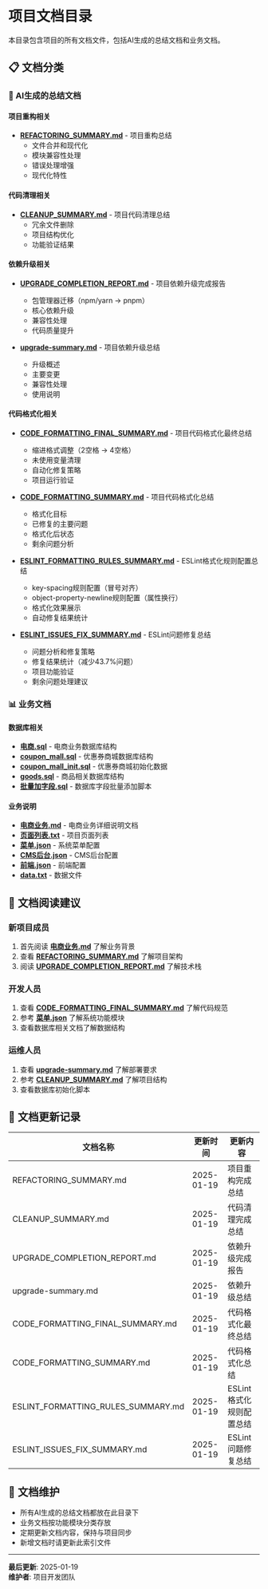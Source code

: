 # 项目文档目录

本目录包含项目的所有文档文件，包括AI生成的总结文档和业务文档。

## 📋 文档分类

### 🤖 AI生成的总结文档

#### 项目重构相关
- **[REFACTORING_SUMMARY.md](./REFACTORING_SUMMARY.md)** - 项目重构总结
  - 文件合并和现代化
  - 模块兼容性处理
  - 错误处理增强
  - 现代化特性

#### 代码清理相关
- **[CLEANUP_SUMMARY.md](./CLEANUP_SUMMARY.md)** - 项目代码清理总结
  - 冗余文件删除
  - 项目结构优化
  - 功能验证结果

#### 依赖升级相关
- **[UPGRADE_COMPLETION_REPORT.md](./UPGRADE_COMPLETION_REPORT.md)** - 项目依赖升级完成报告
  - 包管理器迁移（npm/yarn → pnpm）
  - 核心依赖升级
  - 兼容性处理
  - 代码质量提升

- **[upgrade-summary.md](./upgrade-summary.md)** - 项目依赖升级总结
  - 升级概述
  - 主要变更
  - 兼容性处理
  - 使用说明

#### 代码格式化相关
- **[CODE_FORMATTING_FINAL_SUMMARY.md](./CODE_FORMATTING_FINAL_SUMMARY.md)** - 项目代码格式化最终总结
  - 缩进格式调整（2空格 → 4空格）
  - 未使用变量清理
  - 自动化修复策略
  - 项目运行验证

- **[CODE_FORMATTING_SUMMARY.md](./CODE_FORMATTING_SUMMARY.md)** - 项目代码格式化总结
  - 格式化目标
  - 已修复的主要问题
  - 格式化后状态
  - 剩余问题分析

- **[ESLINT_FORMATTING_RULES_SUMMARY.md](./ESLINT_FORMATTING_RULES_SUMMARY.md)** - ESLint格式化规则配置总结
  - key-spacing规则配置（冒号对齐）
  - object-property-newline规则配置（属性换行）
  - 格式化效果展示
  - 自动修复结果统计

- **[ESLINT_ISSUES_FIX_SUMMARY.md](./ESLINT_ISSUES_FIX_SUMMARY.md)** - ESLint问题修复总结
  - 问题分析和修复策略
  - 修复结果统计（减少43.7%问题）
  - 项目功能验证
  - 剩余问题处理建议

### 📊 业务文档

#### 数据库相关
- **[电商.sql](./电商.sql)** - 电商业务数据库结构
- **[coupon_mall.sql](./coupon_mall.sql)** - 优惠券商城数据库结构
- **[coupon_mall_init.sql](./coupon_mall_init.sql)** - 优惠券商城初始化数据
- **[goods.sql](./goods.sql)** - 商品相关数据库结构
- **[批量加字段.sql](./批量加字段.sql)** - 数据库字段批量添加脚本

#### 业务说明
- **[电商业务.md](./电商业务.md)** - 电商业务详细说明文档
- **[页面列表.txt](./页面列表.txt)** - 项目页面列表
- **[菜单.json](./菜单.json)** - 系统菜单配置
- **[CMS后台.json](./CMS后台.json)** - CMS后台配置
- **[前端.json](./前端.json)** - 前端配置
- **[data.txt](./data.txt)** - 数据文件

## 📖 文档阅读建议

### 新项目成员
1. 首先阅读 **[电商业务.md](./电商业务.md)** 了解业务背景
2. 查看 **[REFACTORING_SUMMARY.md](./REFACTORING_SUMMARY.md)** 了解项目架构
3. 阅读 **[UPGRADE_COMPLETION_REPORT.md](./UPGRADE_COMPLETION_REPORT.md)** 了解技术栈

### 开发人员
1. 查看 **[CODE_FORMATTING_FINAL_SUMMARY.md](./CODE_FORMATTING_FINAL_SUMMARY.md)** 了解代码规范
2. 参考 **[菜单.json](./菜单.json)** 了解系统功能模块
3. 查看数据库相关文档了解数据结构

### 运维人员
1. 查看 **[upgrade-summary.md](./upgrade-summary.md)** 了解部署要求
2. 参考 **[CLEANUP_SUMMARY.md](./CLEANUP_SUMMARY.md)** 了解项目结构
3. 查看数据库初始化脚本

## 🔄 文档更新记录

| 文档名称 | 更新时间 | 更新内容 |
|---------|---------|---------|
| REFACTORING_SUMMARY.md | 2025-01-19 | 项目重构完成总结 |
| CLEANUP_SUMMARY.md | 2025-01-19 | 代码清理完成总结 |
| UPGRADE_COMPLETION_REPORT.md | 2025-01-19 | 依赖升级完成报告 |
| upgrade-summary.md | 2025-01-19 | 依赖升级总结 |
| CODE_FORMATTING_FINAL_SUMMARY.md | 2025-01-19 | 代码格式化最终总结 |
| CODE_FORMATTING_SUMMARY.md | 2025-01-19 | 代码格式化总结 |
| ESLINT_FORMATTING_RULES_SUMMARY.md | 2025-01-19 | ESLint格式化规则配置总结 |
| ESLINT_ISSUES_FIX_SUMMARY.md | 2025-01-19 | ESLint问题修复总结 |

## 📝 文档维护

- 所有AI生成的总结文档都放在此目录下
- 业务文档按功能模块分类存放
- 定期更新文档内容，保持与项目同步
- 新增文档时请更新此索引文件

---

**最后更新**: 2025-01-19  
**维护者**: 项目开发团队 